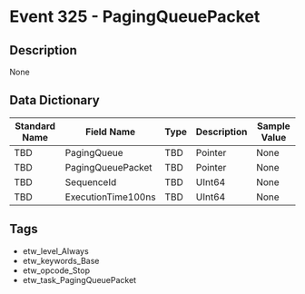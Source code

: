 # Event 325 - PagingQueuePacket

## Description
None

## Data Dictionary
|Standard Name|Field Name|Type|Description|Sample Value|
|---|---|---|---|---|
|TBD|PagingQueue|TBD|Pointer|None|None|
|TBD|PagingQueuePacket|TBD|Pointer|None|None|
|TBD|SequenceId|TBD|UInt64|None|None|
|TBD|ExecutionTime100ns|TBD|UInt64|None|None|

## Tags
* etw_level_Always
* etw_keywords_Base
* etw_opcode_Stop
* etw_task_PagingQueuePacket